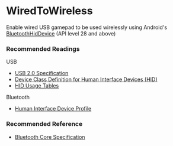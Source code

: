 # WiredToWireless

Enable wired USB gamepad to be used wirelessly using Android's [BluetoothHidDevice](https://developer.android.com/reference/android/bluetooth/BluetoothHidDevice) (API level 28 and above)

### Recommended Readings

USB
* [USB 2.0 Specification](https://www.usb.org/document-library/usb-20-specification)
* [Device Class Definition for Human Interface Devices (HID)](https://www.usb.org/document-library/device-class-definition-hid-111)
* [HID Usage Tables](https://www.usb.org/document-library/hid-usage-tables-122)

Bluetooth
* [Human Interface Device Profile](https://www.bluetooth.com/specifications/specs/human-interface-device-profile-1-1-1/)

### Recommended Reference
* [Bluetooth Core Specification](https://www.bluetooth.com/specifications/specs/core-specification/)
